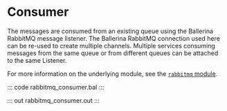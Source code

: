 # Consumer

The messages are consumed from an existing queue using the Ballerina RabbitMQ message listener.
The Ballerina RabbitMQ connection used here can be re-used to create multiple channels.
Multiple services consuming messages from the same queue or from
different queues can be attached to the same Listener.

For more information on the underlying module, 
see the [`rabbitmq` module](https://lib.ballerina.io/ballerinax/rabbitmq/latest).

::: code rabbitmq_consumer.bal :::

::: out rabbitmq_consumer.out :::
